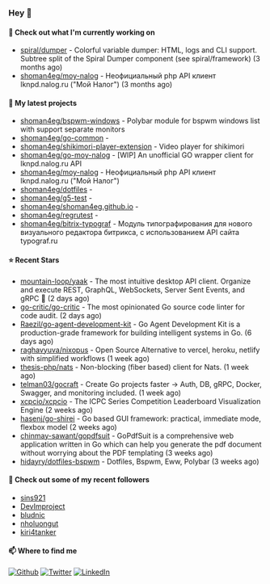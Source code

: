 ### Hey 👋

#### 👷 Check out what I'm currently working on

- [spiral/dumper](https://github.com/spiral/dumper) - Colorful variable dumper: HTML, logs and CLI support. Subtree split of the Spiral Dumper component (see spiral/framework) (3 months ago)
- [shoman4eg/moy-nalog](https://github.com/shoman4eg/moy-nalog) - Неофициальный php API клиент lknpd.nalog.ru (&#34;Мой Налог&#34;)  (3 months ago)

#### 🌱 My latest projects

- [shoman4eg/bspwm-windows](https://github.com/shoman4eg/bspwm-windows) - Polybar module for bspwm windows list with support separate monitors
- [shoman4eg/go-common](https://github.com/shoman4eg/go-common) - 
- [shoman4eg/shikimori-player-extension](https://github.com/shoman4eg/shikimori-player-extension) - Video player for shikimori
- [shoman4eg/go-moy-nalog](https://github.com/shoman4eg/go-moy-nalog) - [WIP] An unofficial GO wrapper client for lknpd.nalog.ru API 
- [shoman4eg/moy-nalog](https://github.com/shoman4eg/moy-nalog) - Неофициальный php API клиент lknpd.nalog.ru (&#34;Мой Налог&#34;) 
- [shoman4eg/dotfiles](https://github.com/shoman4eg/dotfiles) - 
- [shoman4eg/g5-test](https://github.com/shoman4eg/g5-test) - 
- [shoman4eg/shoman4eg.github.io](https://github.com/shoman4eg/shoman4eg.github.io) - 
- [shoman4eg/regrutest](https://github.com/shoman4eg/regrutest) - 
- [shoman4eg/bitrix-typograf](https://github.com/shoman4eg/bitrix-typograf) - Модуль типографирования для нового визуального редактора битрикса, с использованием API сайта typograf.ru

#### ⭐ Recent Stars

- [mountain-loop/yaak](https://github.com/mountain-loop/yaak) - The most intuitive desktop API client. Organize and execute REST, GraphQL, WebSockets, Server Sent Events, and gRPC 🦬 (2 days ago)
- [go-critic/go-critic](https://github.com/go-critic/go-critic) - The most opinionated Go source code linter for code audit. (2 days ago)
- [Raezil/go-agent-development-kit](https://github.com/Raezil/go-agent-development-kit) - Go Agent Development Kit is a production-grade framework for building intelligent systems in Go. (6 days ago)
- [raghavyuva/nixopus](https://github.com/raghavyuva/nixopus) - Open Source Alternative to vercel, heroku, netlify with simplified workflows (1 week ago)
- [thesis-php/nats](https://github.com/thesis-php/nats) - Non-blocking (fiber based) client for Nats. (1 week ago)
- [telman03/gocraft](https://github.com/telman03/gocraft) - Create Go projects faster → Auth, DB, gRPC, Docker, Swagger, and monitoring included. (1 week ago)
- [xcpcio/xcpcio](https://github.com/xcpcio/xcpcio) - The ICPC Series Competition Leaderboard Visualization Engine (2 weeks ago)
- [hasenj/go-shirei](https://github.com/hasenj/go-shirei) - Go based GUI framework: practical, immediate mode, flexbox model (2 weeks ago)
- [chinmay-sawant/gopdfsuit](https://github.com/chinmay-sawant/gopdfsuit) - GoPdfSuit is a comprehensive web application written in Go which can help you generate the pdf document without worrying about the PDF templating (3 weeks ago)
- [hidayry/dotfiles-bspwm](https://github.com/hidayry/dotfiles-bspwm) - Dotfiles, Bspwm, Eww, Polybar (3 weeks ago)

#### 👯 Check out some of my recent followers

- [sins921](https://github.com/sins921)
- [DevImproject](https://github.com/DevImproject)
- [bludnic](https://github.com/bludnic)
- [nholuongut](https://github.com/nholuongut)
- [kiri4tanker](https://github.com/kiri4tanker)


#### 📫 Where to find me
<p>
<a href="https://github.com/shoman4eg" target="_blank"><img alt="Github" src="https://img.shields.io/badge/GitHub-%2312100E.svg?&style=for-the-badge&logo=Github&logoColor=white" /></a>
<a href="https://twitter.com/shoman4eg" target="_blank"><img alt="Twitter" src="https://img.shields.io/badge/twitter-%231DA1F2.svg?&style=for-the-badge&logo=twitter&logoColor=white" /></a>
<a href="https://www.linkedin.com/in/artemdubinin/" target="_blank"><img alt="LinkedIn" src="https://img.shields.io/badge/linkedin-%230077B5.svg?&style=for-the-badge&logo=linkedin&logoColor=white" /></a>
</p>
